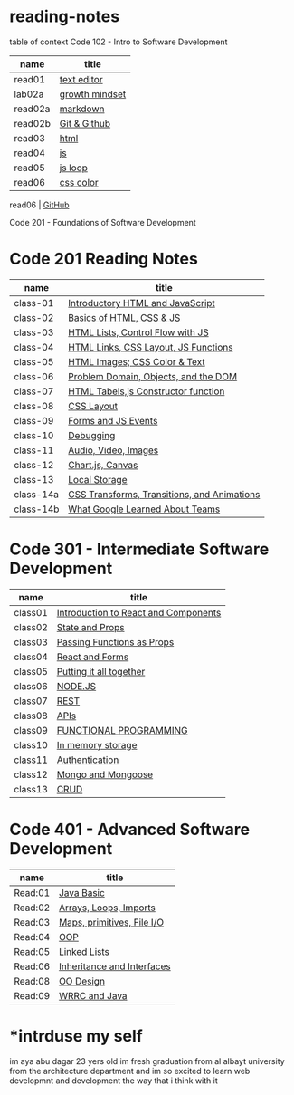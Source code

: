 # reading-notes
table of context
Code 102 - Intro to Software Development

name | title
---  | --- 
read01  | [text editor](https://ayaabudagar.github.io/reading-notes/read01)
lab02a | [growth mindset](https://ayaabudagar.github.io/reading-notes/lab2a)
read02a | [markdown](https://ayaabudagar.github.io/reading-notes/read02a)
read02b | [Git & Github](https://ayaabudagar.github.io/reading-notes/read02b)
read03 | [html](https://ayaabudagar.github.io/reading-notes/read03)
read04 | [js](https://ayaabudagar.github.io/reading-notes/read04)
read05 | [js loop](https://ayaabudagar.github.io/reading-notes/read05)
read06 | [css color](https://ayaabudagar.github.io/reading-notes/read06)

read06 | [GitHub](https://github.com/)


Code 201 - Foundations of Software Development

# Code 201 Reading Notes
name | title
---  | --- 
class-01 |  [ Introductory HTML and JavaScript](https://ayaabudagar.github.io/reading-notes/class-01)
class-02 |  [ Basics of HTML, CSS & JS](https://ayaabudagar.github.io/reading-notes/class-02)
class-03 |  [ HTML Lists, Control Flow with JS](https://ayaabudagar.github.io/reading-notes/class-03)
class-04 |  [  HTML Links, CSS Layout, JS Functions ](https://ayaabudagar.github.io/reading-notes/class-04)
class-05 |  [  HTML Images; CSS Color & Text ](https://ayaabudagar.github.io/reading-notes/class-05)
class-06 |  [ Problem Domain, Objects, and the DOM ](https://ayaabudagar.github.io/reading-notes/class-06)
class-07 |  [ HTML Tabels,js Constructor function ](https://ayaabudagar.github.io/reading-notes/class-07)
class-08 |  [ CSS Layout ](https://ayaabudagar.github.io/reading-notes/class-08)
class-09 |  [ Forms and JS Events ](https://ayaabudagar.github.io/reading-notes/class-09)
class-10 |  [  Debugging ](https://ayaabudagar.github.io/reading-notes/class-10)
class-11|  [  Audio, Video, Images ](https://ayaabudagar.github.io/reading-notes/class-11)
class-12|  [  Chart.js, Canvas](https://ayaabudagar.github.io/reading-notes/class-12)
class-13|  [  Local Storage](https://ayaabudagar.github.io/reading-notes/class-13)
class-14a|  [ CSS Transforms, Transitions, and Animations](https://ayaabudagar.github.io/reading-notes/class-14a)
class-14b|  [ What Google Learned About Teams](https://ayaabudagar.github.io/reading-notes/class-14b)


# Code 301 - Intermediate Software Development
name | title
---  | --- 
class01 |  [ Introduction to React and Components](https://ayaabudagar.github.io/reading-notes/class01)
class02 |  [ State and Props](https://ayaabudagar.github.io/reading-notes/class02)
class03 |  [ Passing Functions as Props](https://ayaabudagar.github.io/reading-notes/class03)
class04 |  [ React and Forms](https://ayaabudagar.github.io/reading-notes/class04)
class05 |  [  Putting it all together](https://ayaabudagar.github.io/reading-notes/class05)
class06 |  [ NODE.JS](https://ayaabudagar.github.io/reading-notes/class06)
class07 |  [REST](https://ayaabudagar.github.io/reading-notes/class07)
class08 |  [APIs](https://ayaabudagar.github.io/reading-notes/class08)
class09 |  [FUNCTIONAL PROGRAMMING](https://ayaabudagar.github.io/reading-notes/class09)
class10 |  [In memory storage](https://ayaabudagar.github.io/reading-notes/class10)
class11 |  [Authentication](https://ayaabudagar.github.io/reading-notes/class11)
class12 |  [Mongo and Mongoose](https://ayaabudagar.github.io/reading-notes/class12)
class13 |  [CRUD](https://ayaabudagar.github.io/reading-notes/class13)


# Code 401 - Advanced Software Development
name | title
---  | --- 
 Read:01 |  [ Java Basic](https://ayaabudagar.github.io/reading-notes/Read:01)
 Read:02 |  [ Arrays, Loops, Imports](https://ayaabudagar.github.io/reading-notes/Read:02)
 Read:03 |  [ Maps, primitives, File I/O](https://ayaabudagar.github.io/reading-notes/Read:03)
 Read:04 |  [ OOP](https://ayaabudagar.github.io/reading-notes/Read:04)
 Read:05 |  [Linked Lists](https://ayaabudagar.github.io/reading-notes/Read:05)
 Read:06 |  [ Inheritance and Interfaces](https://ayaabudagar.github.io/reading-notes/Read:06)
 Read:08 |  [OO Design](https://ayaabudagar.github.io/reading-notes/Read:08)
 Read:09 |  [WRRC and Java](https://ayaabudagar.github.io/reading-notes/Read:09)









# *intrduse my self
im aya abu dagar 23 yers old
im fresh graduation from al albayt university from the architecture department and im so excited to learn web developmnt and development the way that i think with it 



